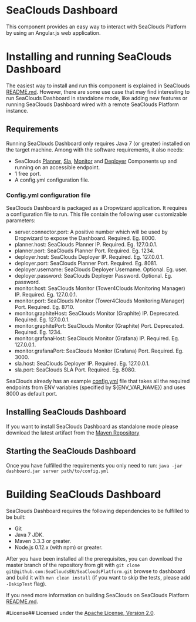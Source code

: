 SeaClouds Dashboard
==================

This component provides an easy way to interact with SeaClouds Platform by using an Angular.js web application. 

# Installing and running SeaClouds Dashboard
The easiest way to install and run this component is explained in SeaClouds [README.md](../README.md). However, there are some
use case that may find interesting to run SeaClouds Dashboard in standalone mode, like adding new features or running SeaClouds Dashboard
wired with a remote SeaClouds Platform instance.

## Requirements
Running SeaClouds Dashboard only requires Java 7 (or greater) installed on the target machine. Among with the software requirements, it also needs:

- SeaClouds [Planner](../planner/Readme.md), [Sla](../sla/Readme.md), [Monitor](../monitor/Readme.md) and [Deployer](../deployer/Readme.md) Components up and running on an accessible endpoint.
- 1 free port.
- A config.yml configuration file.

### Config.yml configuration file
SeaClouds Dashboard is packaged as a Dropwizard application. It requires a configuration file to run. This file contain the following user customizable parameters:

- server.connector.port: A positive number which will be used by Dropwizard to expose the Dashboard. Required. Eg. 8000.
- planner.host: SeaClouds Planner IP. Required. Eg. 127.0.0.1.
- planner.port: SeaClouds Planner Port. Required. Eg. 1234.
- deployer.host: SeaClouds Deployer IP. Required. Eg. 127.0.0.1.
- deployer.port: SeaClouds Planner Port. Required. Eg. 8081.
- deployer.username: SeaClouds Deployer Username. Optional. Eg. user.
- deployer.password: SeaClouds Deployer Password. Optional. Eg. password.
- monitor.host: SeaClouds Monitor (Tower4Clouds Monitoring Manager) IP. Required. Eg. 127.0.0.1.
- monitor.port: SeaClouds Monitor (Tower4Clouds Monitoring Manager) Port. Required. Eg. 8710.
- monitor.graphiteHost: SeaClouds Monitor (Graphite) IP. Deprecated. Required. Eg. 127.0.0.1.
- monitor.graphitePort: SeaClouds Monitor (Graphite) Port. Deprecated. Required. Eg. 1234.
- monitor.grafanaHost: SeaClouds Monitor (Grafana) IP. Required. Eg. 127.0.0.1.
- monitor.grafanaPort: SeaClouds Monitor (Grafana) Port. Required. Eg. 3000.
- sla.host: SeaClouds Deployer IP. Required. Eg. 127.0.0.1. 
- sla.port: SeaClouds SLA Port. Required. Eg. 8080. 

SeaClouds already has an example [config.yml](./config.yml) file that takes all the required endpoints from ENV variables (specified by ${ENV_VAR_NAME}) and uses 8000 as default port. 

## Installing SeaClouds Dashboard
If you want to install SeaClouds Dashboard as standalone mode please download the latest artifact from the [Maven Repository](https://oss.sonatype.org/service/local/artifact/maven/redirect?r=snapshots&g=eu.seaclouds-project&a=planner-service&v=LATEST&e=jar) 

## Starting the SeaClouds Dashboard
Once you have fulfilled the requirements you only need to run: 
``` java -jar dashboard.jar server path/to/config.yml ```


# Building SeaClouds Dashboard
SeaClouds Dashboard requires the following dependencies to be fulfilled to be built:
- Git
- Java 7 JDK.
- Maven 3.3.3 or greater.
- Node.js 0.12.x (with npm) or greater.

After you have been installed all the prerequisites, you can download the master branch of the repository from git with 
`git clone git@github.com:SeaCloudsEU/SeaCloudsPlatform.git` browse to dashboard and build it with `mvn clean install` 
(if you want to skip the tests, please add `-DskipTest` flag). 

If you need more information on building SeaClouds on SeaClouds Platform [README.md](../README.md).

#License##
Licensed under the [Apache License, Version 2.0](http://www.apache.org/licenses/LICENSE-2.0).

